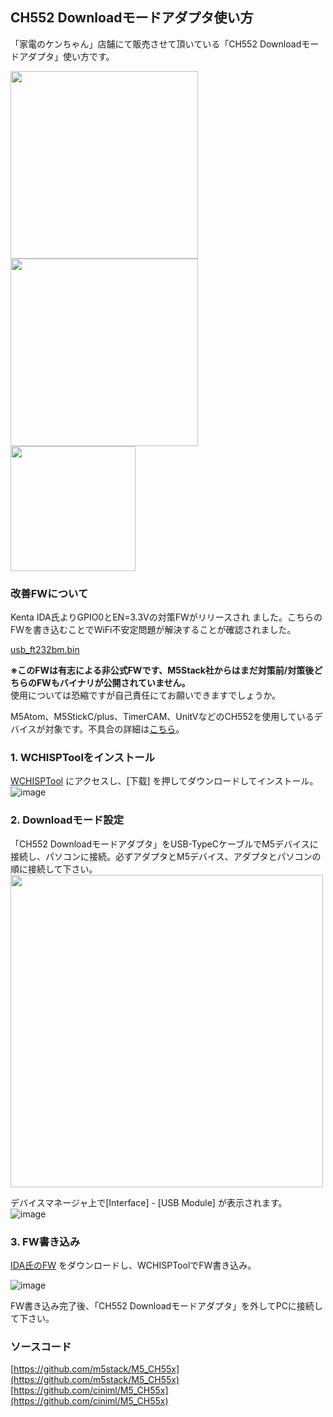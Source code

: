 ## CH552 Downloadモードアダプタ使い方

「家電のケンちゃん」店舗にて販売させて頂いている「CH552 Downloadモードアダプタ」使い方です。 

<img src="https://user-images.githubusercontent.com/43091864/143476161-d4deb0f5-6200-4323-85ae-20939716ee3a.JPG" width="300" /> <img src="https://user-images.githubusercontent.com/43091864/143490581-eaef78de-33da-46a0-92f0-cf8d9128417b.JPG" width="300" />  
<img src="https://user-images.githubusercontent.com/43091864/162562183-ec439077-302d-4d45-8d85-0201e887ddac.png" width="200" />  

### 改善FWについて

Kenta IDA氏よりGPIO0とEN=3.3Vの対策FWがリリースされ
ました。こちらのFWを書き込むことでWiFi不安定問題が解決することが確認されました。

[usb_ft232bm.bin](https://github.com/sohtamei/docs/blob/master/images/usb_ft232bm.bin)  

**※このFWは有志による非公式FWです、M5Stack社からはまだ対策前/対策後どちらのFWもバイナリが公開されていません。**  
使用については恐縮ですが自己責任にてお願いできますでしょうか。  

M5Atom、M5StickC/plus、TimerCAM、UnitVなどのCH552を使用しているデバイスが対象です。不具合の詳細は[こちら](esp32AndUsbUartWith5V_IO_Issue.html)。  

### 1. WCHISPToolをインストール

[WCHISPTool](http://www.wch.cn/downloads/WCHISPTool_Setup_exe.html) にアクセスし、[下载] を押してダウンロードしてインストール。  
![image](https://user-images.githubusercontent.com/43091864/143491430-0f0e63d2-0ecc-457d-ba24-a6e187a7d476.png)

### 2. Downloadモード設定

「CH552 Downloadモードアダプタ」をUSB-TypeCケーブルでM5デバイスに接続し、パソコンに接続。必ずアダプタとM5デバイス、アダプタとパソコンの順に接続して下さい。  
<img src="https://user-images.githubusercontent.com/43091864/143510252-22b4b93d-65f1-472b-b397-1c5b16586450.JPG" width="500" />

デバイスマネージャ上で[Interface] - [USB Module] が表示されます。  
![image](https://user-images.githubusercontent.com/43091864/143491010-95d7b2ff-8e50-4df5-a0a5-d6667457af2b.png)

### 3. FW書き込み

[IDA氏のFW](https://github.com/sohtamei/docs/blob/master/images/usb_ft232bm.bin) をダウンロードし、WCHISPToolでFW書き込み。

![image](https://user-images.githubusercontent.com/43091864/142724843-0a87950c-aba7-4282-b02d-80fb3d01ba5d.png)

FW書き込み完了後、「CH552 Downloadモードアダプタ」を外してPCに接続して下さい。

### ソースコード

[https://github.com/m5stack/M5_CH55x](https://github.com/m5stack/M5_CH55x)  
[https://github.com/ciniml/M5_CH55x](https://github.com/ciniml/M5_CH55x)  
